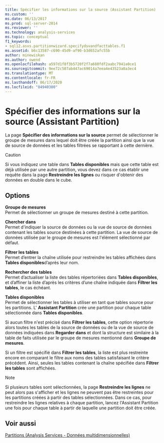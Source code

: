 ```yaml
---
title: Spécifier les informations sur la source (Assistant Partition) | Microsoft Docs
ms.custom: ''
ms.date: 06/13/2017
ms.prod: sql-server-2014
ms.reviewer: ''
ms.technology: analysis-services
ms.topic: conceptual
f1_keywords:
- sql12.asvs.partitionwizard.specifydsvandfacttables.f1
ms.assetid: b6c13587-c690-45d9-af90-b3d652afc55b
author: minewiskan
ms.author: owend
ms.openlocfilehash: a597d1f8f3b5720f2f7a688fdf2aabc7941a0ce1
ms.sourcegitcommit: 9ee72c507ab447ac69014a7eea4e43523a0a3ec4
ms.translationtype: MT
ms.contentlocale: fr-FR
ms.lasthandoff: 06/17/2020
ms.locfileid: "84940300"
---
```

# <a name="specify-source-information-partition-wizard"></a>Spécifier des informations sur la source (Assistant Partition)
  La page **Spécifier des informations sur la source** permet de sélectionner le groupe de mesures dans lequel doit être créée la partition ainsi que la vue de source de données et les tables filtrées se rapportant à cette dernière.  
  
> [!CAUTION]  
>   Si vous indiquez une table dans **Tables disponibles** mais que cette table est déjà utilisée par une autre partition, vous devez dans ce cas établir une requête dans la page **Restreindre les lignes** ou risquer d'obtenir des données en double dans le cube.  
  
## <a name="options"></a>Options  
 **Groupe de mesures**  
 Permet de sélectionner un groupe de mesures destiné à cette partition.  
  
 **Chercher dans**  
 Permet d'indiquer la source de données ou la vue de source de données contenant les tables source destinées à cette partition. La vue de source de données utilisée par le groupe de mesures est l'élément sélectionné par défaut.  
  
 **Filtrer les tables**  
 Permet d’entrer la chaîne utilisée pour restreindre les tables affichées dans **Tables disponibles**d’après leur nom.  
  
 **Rechercher des tables**  
 Permet d’actualiser la liste des tables répertoriées dans **Tables disponibles**, et d’affiner la liste d’après les critères d’une chaîne indiquée dans **Filtrer les tables**, le cas échéant.  
  
 **Tables disponibles**  
 Permet de sélectionner les tables à utiliser en tant que tables source pour les partitions. L' **Assistant Partition** crée une partition pour chaque table sélectionnée dans **Tables disponibles**.  
  
 Si aucun filtre n'est précisé dans **Filtrer les tables**, cette option répertorie alors toutes les tables de la source de données ou de la vue de source de données indiquées dans **Regarder dans** et dont la structure est similaire à la table de faits utilisée par le groupe de mesures mentionné dans **Groupe de mesures**.  
  
 Si un filtre est spécifié dans **Filtrer les tables**, la liste est plus restreinte encore en comparant le filtre aux noms des tables satisfaisant le critère précédent. Ainsi, seules les tables contenant la chaîne spécifiée dans **Filtrer les tables** sont affichées.  
  
> [!NOTE]  
>  Si plusieurs tables sont sélectionnées, la page **Restreindre les lignes** ne peut alors pas s'afficher et les lignes ne peuvent pas être restreintes pour les partitions créées à partir des tables sélectionnées. Dans ce cas, pour restreindre les lignes relatives à chaque partition, lancez l'Assistant Partition une fois pour chaque table à partir de laquelle une partition doit être créée.  
  
## <a name="see-also"></a>Voir aussi  
 [Partitions &#40;Analysis Services - Données multidimensionnelles&#41;](multidimensional-models-olap-logical-cube-objects/partitions-analysis-services-multidimensional-data.md)  
  
  
